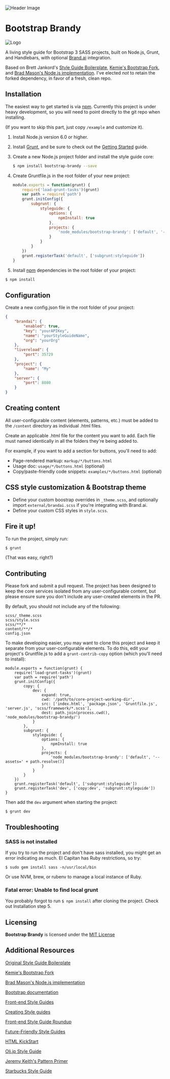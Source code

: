 ![Header Image](http://i.imgur.com/zl9Z47F.png)
# Bootstrap Brandy
![Logo](http://i.imgur.com/oYSt3KC.png?1) 

A living style guide for Bootstrap 3 SASS projects, built on Node.js, Grunt, and Handlebars, with optional [Brand.ai](brand.ai) integration.

Based on Brett Jankord's [Style Guide Boilerplate](http://brettjankord.com/projects/style-guide-boilerplate/), [Kemie's Bootstrap Fork](https://github.com/kemie/Style-Guide-Boilerplate-Bootstrap-Edition), and [Brad Mason's Node.js implementation](https://github.com/DeadlyBrad42/Style-Guide-Boilerplate-nodejs). I've elected _not_ to retain the forked dependency, in favor of a fresh, clean repo.

## Installation

The easiest way to get started is via [npm](npmjs.com). Currently this project is under heavy development, so you will need to point directly to the git repo when installing.

(If you want to skip this part, just copy `/example` and customize it).

1. Install Node.js version 6.0 or higher.

2. Install [Grunt](http://gruntjs.com/), and be sure to check out the [Getting Started](http://gruntjs.com/getting-started) guide.

3. Create a new Node.js project folder and install the style guide core:

	```bash
	$ npm install bootstrap-brandy --save
	```
    
4. Create Gruntfile.js in the root folder of your new project:

	```javascript
    module.exports = function(grunt) {
	    require('load-grunt-tasks')(grunt)
	    var path = require('path')
	    grunt.initConfig({
	        subgrunt: {
	            styleguide: {
	                options: {
	                    npmInstall: true
	                },
	                projects: {
	                    'node_modules/bootstrap-brandy': ['default', '--assets=' + path.resolve()]
	                }
	            }
	        }
	    })
	    grunt.registerTask('default', ['subgrunt:styleguide'])
	}
	```
	
5. Install [npm](npmjs.com) dependencies in the root folder of your project:

```bash
$ npm install
```
    
    
## Configuration 

Create a new config.json file in the root folder of your project:

```json
{
    "brandai": {
        "enabled": true,
        "key": "yourAPIKey",
        "name": "yourStyleGuideName",
        "org": "yourOrg"
    },
    "livereload": {
        "port": 35729
    },
    "project": {
        "name": "My"
    },
    "server": {
        "port": 8080
    }
}
```

## Creating content

All user-configurable content (elements, patterns, etc.) must be added to the `/content` directory as individual .html files. 

Create an applicable .html file for the content you want to add. Each file must named identically in all the folders they're being added to. 

For example, if you want to add a section for buttons, you'll need to add:

- Page-rendered markup: `markup/*/buttons.html`
- Usage doc: `usage/*/buttons.html` (optional)
- Copy/paste-friendly code snippets: `examples/*/buttons.html` (optional)

## CSS style customization & Bootstrap theme

- Define your custom boostrap overrides in `_theme.scss`, and optionally import `external/brandai.scss` if you're integrating with Brand.ai.
- Define your custom CSS styles in `style.scss`.
    

## Fire it up!

To run the project, simply run:

```bash
$ grunt
```

(That was easy, right?)

## Contributing

Please fork and submit a pull request. The project has been designed to keep the core services isolated from any user-configurable content, but please ensure sure you don't include any user-created elements in the PR.

By default, you should not include any of the following:

	scss/_theme.scss
	scss/style.scss
	scss/**/*
	content/**/*
	config.json
	
To make developing easier, you may want to clone this project and keep it separate from your user-configurable elements. To do this, edit your project's Gruntfile.js to add a `grunt-contrib-copy` option (which you'll need to install):

	module.exports = function(grunt) {
	    require('load-grunt-tasks')(grunt)
	    var path = require('path')
	    grunt.initConfig({
	        copy: {
	            dev: {
	                expand: true,
	                cwd: '/path/to/core-project-working-dir',
	                src: ['index.html', 'package.json', 'Gruntfile.js', 'server.js', 'scss/framework/*.scss'],
	                dest: path.join(process.cwd(), 'node_modules/bootstrap-brandy/')
	            }
	        },
	        subgrunt: {
	            styleguide: {
	                options: {
	                    npmInstall: true
	                },
	                projects: {
	                    'node_modules/bootstrap-brandy': ['default', '--assets=' + path.resolve()]
	                }
	            }
	        }
	    })
	    grunt.registerTask('default', ['subgrunt:styleguide'])
	    grunt.registerTask('dev', ['copy:dev', 'subgrunt:styleguide'])
	}

Then add the `dev` argument when starting the project:

    $ grunt dev
    
## Troubleshooting

### SASS is not installed

If you try to run the project and don't have sass installed, you might get an error indicating as much. El Capitan has Ruby restrictions, so try:

```
$ sudo gem install sass -n/usr/local/bin
```
Or use NVM, brew, or rubenv to manage a local instance of Ruby.

### Fatal error: Unable to find local grunt

You probably forgot to run `$ npm install` after cloning the project. Check out Installation step 5.

## Licensing 
**Bootstrap Brandy** is licensed under the [MIT License](http://en.wikipedia.org/wiki/MIT_License)

## Additional Resources
[Original Style Guide Boilerplate](http://brettjankord.com/projects/style-guide-boilerplate/)

[Kemie's Bootstrap Fork](https://github.com/kemie/Style-Guide-Boilerplate-Bootstrap-Edition)

[Brad Mason's Node.js implementation](https://github.com/DeadlyBrad42/Style-Guide-Boilerplate-nodejs)

[Bootstrap documentation](http://getbootstrap.com/css/)

[Front-end Style Guides](http://24ways.org/2011/front-end-style-guides/)

[Creating Style guides](http://alistapart.com/article/creating-style-guides)

[Front-end Style Guide Roundup](https://gimmebar.com/collection/4ecd439c2f0aaad734000022/front-end-styleguides)

[Future-Friendly Style Guides](https://speakerdeck.com/lukebrooker/future-friendly-style-guides)

[HTML KickStart](http://www.99lime.com/elements/)

[Oli.jp Style Guide](http://oli.jp/2011/style-guide/)

[Jeremy Keith's Pattern Primer](http://adactio.com/journal/5028/)

[Starbucks Style Guide](http://www.starbucks.com/static/reference/styleguide/)




